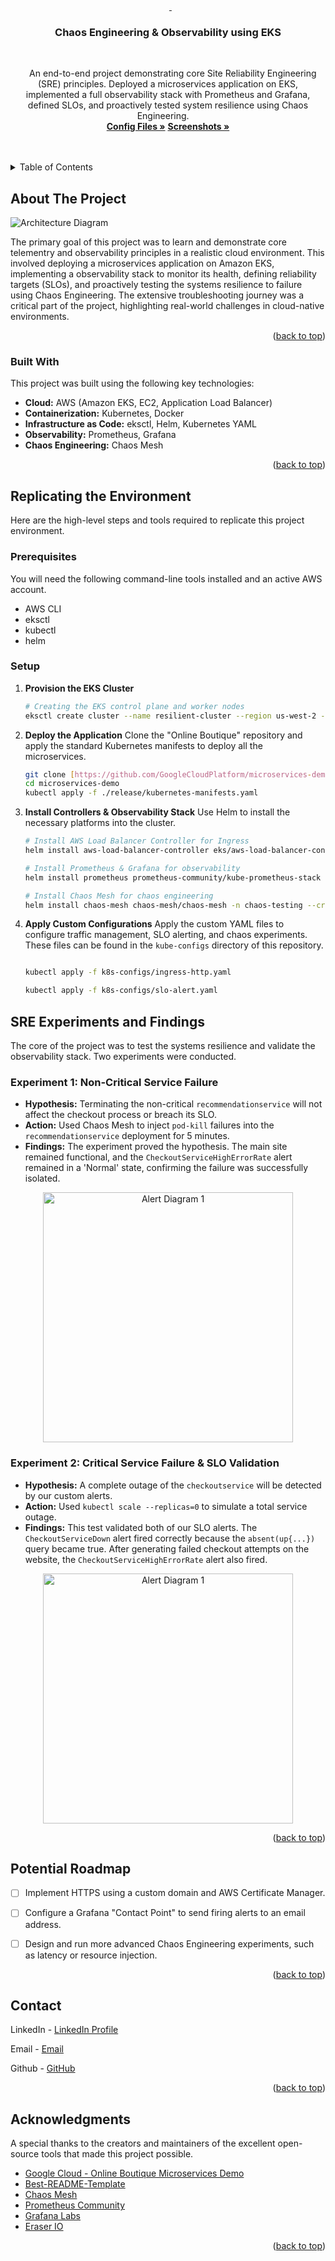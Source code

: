 <a id="readme-top"></a>

<div align="center">
  <a href="https://github.com/Manimanohar1/eks-observability">
  </a>

<h3 align="center">Chaos Engineering & Observability using EKS</h3>

  <p align="center">
    An end-to-end project demonstrating core Site Reliability Engineering (SRE) principles. Deployed a microservices application on EKS, implemented a full observability stack with Prometheus and Grafana, defined SLOs, and proactively tested system resilience using Chaos Engineering.
    <br />
    <a href="https://github.com/Manimanohar1/eks-observability/tree/main/kube-configs"><strong> Config Files »</strong></a>
    <a href="https://github.com/Manimanohar1/eks-observability/tree/main/screenshots"><strong> Screenshots »</strong></a>
    <br />
    <br />
  </p>
</div>

<details>
  <summary>Table of Contents</summary>
  <ol>
    <li>
      <a href="#about-the-project">About The Project</a>
      <ul>
        <li><a href="#built-with">Built With</a></li>
      </ul>
    </li>
    <li>
      <a href="#replicating-the-environment">Replicating the Environment</a>
      <ul>
        <li><a href="#prerequisites">Prerequisites</a></li>
        <li><a href="#setup">Setup</a></li>
      </ul>
    </li>
    <li><a href="#sre-experiments-and-findings">SRE Experiments and Findings</a></li>
    <li><a href="#roadmap">Roadmap</a></li>
    <li><a href="#license">License</a></li>
    <li><a href="#contact">Contact</a></li>
    <li><a href="#acknowledgments">Acknowledgments</a></li>
  </ol>
</details>

## About The Project

![Architecture Diagram][project-screenshot]

The primary goal of this project was to learn and demonstrate core telementry and observability principles in a realistic cloud environment. This involved deploying a microservices application on Amazon EKS, implementing a  observability stack to monitor its health, defining reliability targets (SLOs), and proactively testing the systems resilience to failure using Chaos Engineering. The extensive troubleshooting journey was a critical part of the project, highlighting real-world challenges in cloud-native environments.

<p align="right">(<a href="#readme-top">back to top</a>)</p>

### Built With

This project was built using the following key technologies:
* **Cloud:** AWS (Amazon EKS, EC2, Application Load Balancer)
* **Containerization:** Kubernetes, Docker
* **Infrastructure as Code:** eksctl, Helm, Kubernetes YAML
* **Observability:** Prometheus, Grafana
* **Chaos Engineering:** Chaos Mesh

<p align="right">(<a href="#readme-top">back to top</a>)</p>

## Replicating the Environment

Here are the high-level steps and tools required to replicate this project environment.

### Prerequisites

You will need the following command-line tools installed and an active AWS account.
* AWS CLI
* eksctl
* kubectl
* helm

### Setup

1. **Provision the EKS Cluster**
   ```sh
   # Creating the EKS control plane and worker nodes
   eksctl create cluster --name resilient-cluster --region us-west-2 --nodes 3
2.  **Deploy the Application**
    Clone the "Online Boutique" repository and apply the standard Kubernetes manifests to deploy all the microservices.
    ```sh
    git clone [https://github.com/GoogleCloudPlatform/microservices-demo.git](https://github.com/GoogleCloudPlatform/microservices-demo.git)
    cd microservices-demo
    kubectl apply -f ./release/kubernetes-manifests.yaml
    ```

3.  **Install Controllers & Observability Stack**
    Use Helm to install the necessary platforms into the cluster.
    ```sh
    # Install AWS Load Balancer Controller for Ingress
    helm install aws-load-balancer-controller eks/aws-load-balancer-controller -n kube-system ...

    # Install Prometheus & Grafana for observability
    helm install prometheus prometheus-community/kube-prometheus-stack --namespace monitoring --create-namespace

    # Install Chaos Mesh for chaos engineering
    helm install chaos-mesh chaos-mesh/chaos-mesh -n chaos-testing --create-namespace
    ```

4.  **Apply Custom Configurations**
    Apply the custom YAML files to configure traffic management, SLO alerting, and chaos experiments. These files can be found in the `kube-configs` directory of this repository.
    ```sh
    
    kubectl apply -f k8s-configs/ingress-http.yaml

    kubectl apply -f k8s-configs/slo-alert.yaml
    ```
## SRE Experiments and Findings

The core of the project was to test the systems resilience and validate the observability stack. Two experiments were conducted.

### Experiment 1: Non-Critical Service Failure

* **Hypothesis:** Terminating the non-critical `recommendationservice` will not affect the checkout process or breach its SLO.
* **Action:** Used Chaos Mesh to inject `pod-kill` failures into the `recommendationservice` deployment for 5 minutes.
* **Findings:** The experiment proved the hypothesis. The main site remained functional, and the `CheckoutServiceHighErrorRate` alert remained in a 'Normal' state, confirming the failure was successfully isolated.

<div align="center">
  <img src="images/graphana_ok.png" alt="Alert Diagram 1" width="400">
</div>

### Experiment 2: Critical Service Failure & SLO Validation

* **Hypothesis:** A complete outage of the `checkoutservice` will be detected by our custom alerts.
* **Action:** Used `kubectl scale --replicas=0` to simulate a total service outage.
* **Findings:** This test validated both of our SLO alerts. The `CheckoutServiceDown` alert fired correctly because the `absent(up{...})` query became true. After generating failed checkout attempts on the website, the `CheckoutServiceHighErrorRate` alert also fired.

<div align="center">
  <img src="images/graphana_nok.png" alt="Alert Diagram 1" width="400">
</div>

<p align="right">(<a href="#readme-top">back to top</a>)</p>

## Potential Roadmap

- [ ] Implement HTTPS using a custom domain and AWS Certificate Manager.
- [ ] Configure a Grafana "Contact Point" to send firing alerts to an email address.
- [ ] Design and run more advanced Chaos Engineering experiments, such as latency or resource injection.


<p align="right">(<a href="#readme-top">back to top</a>)</p>

## Contact

LinkedIn - [LinkedIn Profile](https://linkedin.com/in/manikandeshwar-manohar)  

Email - [Email](mailto:manishmanohar10@gmail.com)

Github - [GitHub](https://github.com/Manimanohar1)

<p align="right">(<a href="#readme-top">back to top</a>)</p>

## Acknowledgments

A special thanks to the creators and maintainers of the excellent open-source tools that made this project possible.

* [Google Cloud - Online Boutique Microservices Demo](https://github.com/GoogleCloudPlatform/microservices-demo)
* [Best-README-Template](https://github.com/othneildrew/Best-README-Template)
* [Chaos Mesh](https://chaos-mesh.org/)
* [Prometheus Community](https://prometheus.io/)
* [Grafana Labs](https://grafana.com/)
* [Eraser IO](https://app.eraser.io/)

<p align="right">(<a href="#readme-top">back to top</a>)</p>

[project-screenshot]: images/architecture.png
[graphana_ok]: images/graphana_ok.png
[graphana_notok]: images/graphana_nok.png
